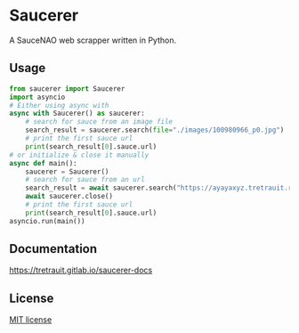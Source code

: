 # Saucerer

A SauceNAO web scrapper written in Python.

## Usage

```python
from saucerer import Saucerer
import asyncio
# Either using async with
async with Saucerer() as saucerer:
    # search for sauce from an image file
    search_result = saucerer.search(file="./images/100980966_p0.jpg")
    # print the first sauce url
    print(search_result[0].sauce.url)
# or initialize & close it manually
async def main():
    saucerer = Saucerer()
    # search for sauce from an url
    search_result = await saucerer.search("https://ayayaxyz.tretrauit.repl.co/pixiv/raw?url=https:/i.pximg.net/img-original/img/2022/09/04/04/53/47/100980966_p0.jpg")
    await saucerer.close()
    # print the first sauce url
    print(search_result[0].sauce.url)
asyncio.run(main())
```

## Documentation

https://tretrauit.gitlab.io/saucerer-docs

## License

[MIT license](LICENSE)
